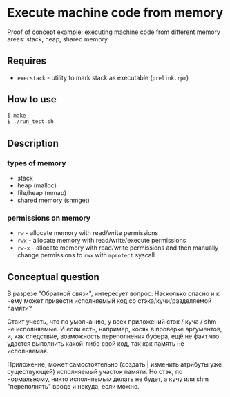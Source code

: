 Execute machine code from memory
================================

Proof of concept example: executing machine code from different memory areas: stack, heap, shared memory

## Requires

* `execstack` - utility to mark stack as executable (`prelink.rpm`)

## How to use

```bash
$ make
$ ./run_test.sh
```

## Description

### types of memory

* stack
* heap (malloc)
* file/heap (mmap)
* shared memory (shmget)

### permissions on memory

* `rw` - allocate memory with read/write permissions
* `rwx` - allocate memory with read/write/execute permissions
* `rw-x` - allocate memory with read/write permissions and then manually change permissions to `rwx` with `mprotect` syscall

## Conceptual question


В разрезе "Обратной связи", интересует вопрос:
Насколько опасно и к чему может привести исполняемый код со стэка/кучи/разделяемой памяти?


Стоит учесть, что по умолчанию, у всех приложений стэк / куча / shm - не исполняемые. И если есть, например, косяк в проверке аргументов, и, как следствие, возможность переполнения буфера, ещё не факт что удастся выполнить какой-либо свой код,
так как память не исполняемая.


Приложение, может самостоятельно (создать | изменить атрибуты уже существующей) исполняемый участок памяти. Но стэк, по нормальному, никто исполняемым делать  не будет, а кучу или shm "переполнять" вроде и некуда, если можно.
